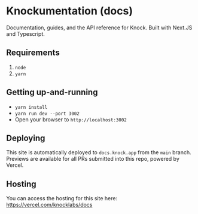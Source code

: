 # Knockumentation (docs)

Documentation, guides, and the API reference for Knock. Built with Next.JS and Typescript.

## Requirements

1. `node`
2. `yarn`

## Getting up-and-running

- `yarn install`
- `yarn run dev --port 3002`
- Open your browser to `http://localhost:3002`

## Deploying

This site is automatically deployed to `docs.knock.app` from the `main` branch. Previews are available
for all PRs submitted into this repo, powered by Vercel.

## Hosting

You can access the hosting for this site here: https://vercel.com/knocklabs/docs
